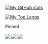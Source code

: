 [![My GitHub stats](https://github-readme-stats.vercel.app/api?username=entprestigious&count_private=true&show_icons=true&theme=monokai)](https://github.com/anuraghazra/github-readme-stats)

[![My Top Langs](https://github-readme-stats.vercel.app/api/top-langs/?username=entprestigious&langs_count=8&layout=compact&theme=monokai)](https://github.com/anuraghazra/github-readme-stats)

<p>Pinned</p>

<a href="https://github.com/NOTORIEX-LEGACY/TMForever_Winter_2021_Tracks">
  <img align="center" src="https://github-readme-stats.vercel.app/api/pin/?username=NOTORIEX-LEGACY&repo=TMForever_Winter_2021_Tracks&theme=monokai" />
</a>
<a href="https://github.com/NOTORIEX-LEGACY/GitHub_Auto_Add_Commit_And_Push">
  <img align="center" src="https://github-readme-stats.vercel.app/api/pin/?username=NOTORIEX-LEGACY&repo=GitHub_Auto_Add_Commit_And_Push&theme=monokai" />
</a>
<a href="https://github.com/NOTORIEX-LEGACY/Exclusive-Discord-Backgrounds">
  <img align="center" src="https://github-readme-stats.vercel.app/api/pin/?username=NOTORIEX-LEGACY&repo=Exclusive-Discord-Backgrounds&theme=monokai" />
</a>